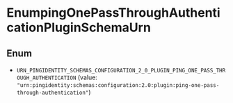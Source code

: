 

# EnumpingOnePassThroughAuthenticationPluginSchemaUrn

## Enum


* `URN_PINGIDENTITY_SCHEMAS_CONFIGURATION_2_0_PLUGIN_PING_ONE_PASS_THROUGH_AUTHENTICATION` (value: `"urn:pingidentity:schemas:configuration:2.0:plugin:ping-one-pass-through-authentication"`)



